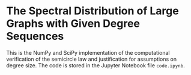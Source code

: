 # The Spectral Distribution of Large Graphs with Given Degree Sequences
This is the NumPy and SciPy implementation of the computational verification of the semicircle law and justification for assumptions on degree size. The code is stored in the Jupyter Notebook file `code.ipynb`.
